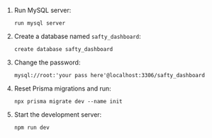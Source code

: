 1. Run MySQL server:
    ```
    run mysql server
    ```
2. Create a database named `safty_dashboard`:
    ```
    create database safty_dashboard
    ```
3. Change the password:
    ```
    mysql://root:'your pass here'@localhost:3306/safty_dashboard
    ```
4. Reset Prisma migrations and run:
    ```
    npx prisma migrate dev --name init
    ```
5. Start the development server:
    ```
    npm run dev
    ```
